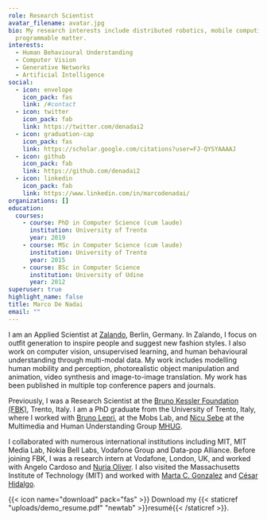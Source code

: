 ```yaml
---
role: Research Scientist
avatar_filename: avatar.jpg
bio: My research interests include distributed robotics, mobile computing and
  programmable matter.
interests:
  - Human Behavioural Understanding
  - Computer Vision
  - Generative Networks
  - Artificial Intelligence
social:
  - icon: envelope
    icon_pack: fas
    link: /#contact
  - icon: twitter
    icon_pack: fab
    link: https://twitter.com/denadai2
  - icon: graduation-cap
    icon_pack: fas
    link: https://scholar.google.com/citations?user=FJ-QYSYAAAAJ
  - icon: github
    icon_pack: fab
    link: https://github.com/denadai2
  - icon: linkedin
    icon_pack: fab
    link: https://www.linkedin.com/in/marcodenadai/
organizations: []
education:
  courses:
    - course: PhD in Computer Science (cum laude)
      institution: University of Trento
      year: 2019
    - course: MSc in Computer Science (cum laude)
      institution: University of Trento
      year: 2015
    - course: BSc in Computer Science
      institution: University of Udine
      year: 2012
superuser: true
highlight_name: false
title: Marco De Nadai
email: ""
---
```

I am an Applied Scientist at [Zalando](https://www.zalando.com), Berlin, Germany. In Zalando, I focus on outfit generation to inspire people and suggest new fashion styles. I also work on computer vision, unsupervised learning, and human behavioural understanding through multi-modal data. My work includes modelling human mobility and perception, photorealistic object manipulation and animation, video synthesis and image-to-image translation. My work has been published in multiple top conference papers and journals.

Previously, I was a Research Scientist at the [Bruno Kessler Foundation (FBK)](https://www.fbk.eu/en/), Trento, Italy. I am a PhD graduate from the University of Trento, Italy, where I worked with [Bruno Lepri](https://scholar.google.it/citations?user=JfcopG0AAAAJ&hl=en), at the Mobs Lab, and [Nicu Sebe](http://disi.unitn.it/~sebe/) at the Multimedia and Human Understanding Group [MHUG](http://mhug.disi.unitn.it/). 

I collaborated with numerous international institutions including MIT, MIT Media Lab, Nokia Bell Labs, Vodafone Group and Data-pop Alliance. Before joining FBK, I was a research intern at Vodafone, London, UK, and worked with Angelo Cardoso and [Nuria Oliver](https://www.nuriaoliver.com/). I also visited the Massachusetts Institute of Technology (MIT) and worked with [Marta C. Gonzalez](https://ced.berkeley.edu/ced/faculty-staff/marta-gonzalez) and [César Hidalgo](https://cesarhidalgo.com/).

{{< icon name="download" pack="fas" >}} Download my {{< staticref "uploads/demo_resume.pdf" "newtab" >}}resumé{{< /staticref >}}.